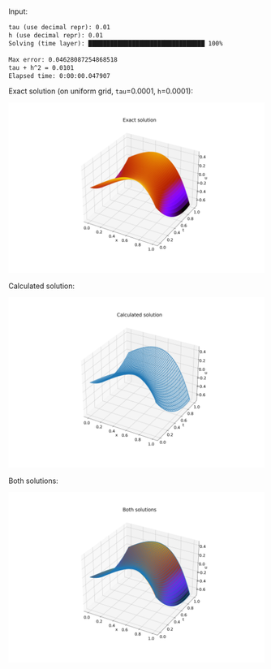 #

Input:
```shell
tau (use decimal repr): 0.01
h (use decimal repr): 0.01
Solving (time layer): ████████████████████████████████ 100%

Max error: 0.04628087254868518
tau + h^2 = 0.0101
Elapsed time: 0:00:00.047907
```

Exact solution (on uniform grid, `tau`=0.0001, `h`=0.0001):

![](./ex.png)

Calculated solution:

![](./calc.png)

Both solutions:

![](./both.png)
